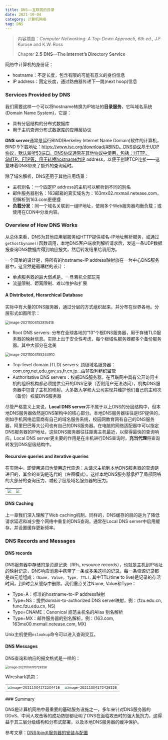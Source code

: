 ```yaml
---
title: DNS——互联网的目录
date: 2021-10-04
category: 计算机网络
tag: DNS
---
```




> 内容摘自：*Computer Networking: A Top-Down Approach, 6th* *ed.,* J.F. Kurose and K.W. Ross
>
> Chapter **2.5** **DNS—The Internet’s Directory Service**

网络中计算机的身份证：

* hostname：不定长度，包含有限的可能有意义的身份信息
* IP address：固定长度，通过路由器传递下一跳(next hoop)信息

### Services Provided by DNS

我们需要这样一个可以将hostname转换为IP地址的**目录服务**，它叫域名系统(Domain Name System)，它是：

* 具有分层结构的分布式数据库
* 用于主机查询分布式数据库的应用层协议

**DNS server**通常是运行BIND(Berkeley Internet Name Domain)软件的计算机，BIND 9下载地址：https://www.isc.org/download/#BIND。DNS协议基于UDP协议，默认监听53端口。DNS协议通常在其他协议中使用，包括：HTTP、SMTP、FTP等，用于转换hostname为IP address，以便于创建TCP连接——这意味着DNS带来了额外的查询延时。

除了域名解析，DNS还用于其他应用场景：

* 主机别名：一个固定IP address的主机可以解析到不同的别名
* 邮件服务器别名：163邮箱的真实域名为：163mx02.mxmail.netease.com，但解析到163.com更便捷
* **负载分发**：同一个域名关联到一组IP地址，使用多个Web服务器均衡负载；或使用在CDN中分发内容。

### Overview of How DNS Works

从总体来看，DNS为其他应用层服务如HTTP提供域名-IP地址解析服务，或通过`gethostbyname()`函数调用，本地DNS客户端收到解析请求后，发送一条UDP数据报查询DNS数据库得到响应报文，然后转发结果给调用方。

一个简单的设计是，将所有的hostname-IP address映射放在一台中心DNS服务器中，这显然是最糟糕的设计：

* 单点服务器的最大弱点是，一旦宕机全部玩完
* 流量限制、距离限制、难以维护和扩展

#### **A Distributed, Hierarchical Database**

实际中有大量的DNS服务器，通过分层的方式组织起来，并分布在世界各地。分层形式如图所示：

<img src="https://cdn.jsdelivr.net/gh/juaran/juaran.github.io@image/typora/image-20211004152815418.png" alt="image-20211004152815418" style="zoom:80%;" />

* Root DNS servers: 分布在全球各地的“13”个根DNS服务器，用于存储TLD服务器的映射信息。实际上出于安全性考虑，每个根域名服务器都多个备份服务器。其中大部分在北美

<img src="https://cdn.jsdelivr.net/gh/juaran/juaran.github.io@image/typora/image-20211004155244910.png" alt="image-20211004155244910" style="zoom: 80%;" />

* Top-level domain (TLD) servers: 顶级域名服务器：com,org,net,edu,gov,us,fr,cn,jp...由非盈利组织监管
* Authoritative DNS servers：权威DNS服务器。在互联网中具有公开访问主机的组织机构都必须提供公开的DNS记录（否则用户无法访问），机构DNS服务器中包含了主机的映射。大多数大学和大公司实现并维护他们自己的主和次（备份）权威DNS服务器

尽管严格意义上来说，**Local DNS server**并不属于以上DNS的分层结构中，但本地DNS服务器依然是DNS架构中的核心部分。本地DNS服务器往往是ISP提供的，例如手机网络运营商有自己的域名服务系统，校园网教育网有自己的DNS服务器，阿里巴巴等大公司也有自己的DNS服务器。在电脑的网络适配器中可以指定DNS服务器的IP地址，这些DNS服务器往往距离主机最近，以获得最快的查询响应。Local DNS server更主要的作用是在主机进行DNS查询时，**充当代理**将查询转发到DNS层级结构中。

#### Recursive queries and iterative queries

在实际中，即使用递归也使用迭代查询：从请求主机到本地DNS服务器的查询是递归的，其余的查询是迭代的（左图模式）。这样本地DNS服务器承担了局部网络的大部分的查询压力，减轻了层级域名服务器的压力。

<table><tr><td>
<img src="https://cdn.jsdelivr.net/gh/juaran/juaran.github.io@image/typora/image-20211004161718223.png" style="zoom: 67%" />
</td><td>
<img src="https://cdn.jsdelivr.net/gh/juaran/juaran.github.io@image/typora/image-20211004161749555.png" -image/raw/master/typora/image-20211004161718223.png" style="zoom: 67%" />
</td></tr></table>

#### DNS Caching

上一章我们深入理解了Web caching机制，同样的，DNS缓存的目的是为了降低请求延迟和减少整个网络中重复的DNS查询。通常在Local DNS server中启用缓存，并设置缓存更新频率。

### DNS Records and Messages

#### DNS records

DNS服务器中存储的是资源记录（RRs, resource records），也就是主机到IP地址的映射记录，DNS响应消息中携带了一条或多条这样的记录。每一条资源记录都是四元组组成：`(Name, Value, Type, TTL)`. 其中TTL(time to live)是记录的存活时间，到0时会从缓存中删除。我们重点关注Name, Value和Type：

* Type=A：标准的hostname-to-IP address映射
* Type=NS：提供domain-to-authorized DNS server映射，例：(fzu.edu.cn, func.fzu.edu.cn, NS)
* Type=CNAME：Canonical 规范主机名的Alias 别名解析
* Type=MX：邮件服务器的别名解析，例：(163.com, 163mx00.mxmail.netease.com, MX)

Unix主机使用`nslookup`命令可以进入查询交互。

#### **DNS Messages**

DNS查询和响应的报文格式是一样的：

<img src="https://cdn.jsdelivr.net/gh/juaran/juaran.github.io@image/typora/image-20211004170729358.png" alt="image-20211004170729358" style="zoom: 67%;" />

Wireshark抓包：

<table><tr><td>
<img src="https://cdn.jsdelivr.net/gh/juaran/juaran.github.io@image/typora/image-20211004172204416.png" alt="image-20211004172204416" style="zoom:67%;" />
</td><td>
<img src="https://cdn.jsdelivr.net/gh/juaran/juaran.github.io@image/typora/image-20211004172426338.png" alt="image-20211004172426338" style="zoom:67%;" />
</td></tr></table>
### Summary

DNS是计算机网络中最重要的基础服务设施之一，多年来针对DNS服务器的DDoS、中间人攻击等的成功防御都证明了DNS在面临攻击时的强大抵抗力，这得益于其三层分级结构和分布式部署，以及本地DNS服务器的缓冲保护。



参考文章：[DNS(bind)服务器的安装与配置](https://blog.csdn.net/bbwangj/article/details/82079405)

